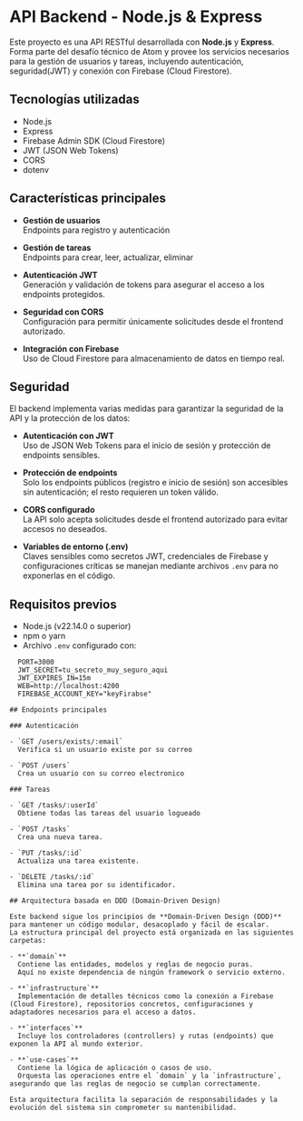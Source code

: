 # API Backend - Node.js & Express

Este proyecto es una API RESTful desarrollada con **Node.js** y **Express**.  
Forma parte del desafío técnico de Atom y provee los servicios necesarios para la gestión de usuarios y tareas, incluyendo autenticación, seguridad(JWT) y conexión con Firebase (Cloud Firestore).

## Tecnologías utilizadas

- Node.js
- Express
- Firebase Admin SDK (Cloud Firestore)
- JWT (JSON Web Tokens)
- CORS
- dotenv

## Características principales

- **Gestión de usuarios**  
  Endpoints para registro y autenticación

- **Gestión de tareas**  
  Endpoints para crear, leer, actualizar, eliminar

- **Autenticación JWT**  
  Generación y validación de tokens para asegurar el acceso a los endpoints protegidos.

- **Seguridad con CORS**  
  Configuración para permitir únicamente solicitudes desde el frontend autorizado.

- **Integración con Firebase**  
  Uso de Cloud Firestore para almacenamiento de datos en tiempo real.

## Seguridad

El backend implementa varias medidas para garantizar la seguridad de la API y la protección de los datos:

- **Autenticación con JWT**  
  Uso de JSON Web Tokens para el inicio de sesión y protección de endpoints sensibles.

- **Protección de endpoints**  
  Solo los endpoints públicos (registro e inicio de sesión) son accesibles sin autenticación; el resto requieren un token válido.

- **CORS configurado**  
  La API solo acepta solicitudes desde el frontend autorizado para evitar accesos no deseados.

- **Variables de entorno (.env)**  
  Claves sensibles como secretos JWT, credenciales de Firebase y configuraciones críticas se manejan mediante archivos `.env` para no exponerlas en el código.

## Requisitos previos

- Node.js (v22.14.0 o superior)
- npm o yarn
- Archivo `.env` configurado con:

```env
  PORT=3000
  JWT_SECRET=tu_secreto_muy_seguro_aqui
  JWT_EXPIRES_IN=15m
  WEB=http://localhost:4200
  FIREBASE_ACCOUNT_KEY="keyFirabse"

## Endpoints principales

### Autenticación

- `GET /users/exists/:email`
  Verifica si un usuario existe por su correo

- `POST /users`
  Crea un usuario con su correo electronico

### Tareas

- `GET /tasks/:userId`
  Obtiene todas las tareas del usuario logueado

- `POST /tasks`
  Crea una nueva tarea.

- `PUT /tasks/:id`
  Actualiza una tarea existente.

- `DELETE /tasks/:id`
  Elimina una tarea por su identificador.

## Arquitectura basada en DDD (Domain-Driven Design)

Este backend sigue los principios de **Domain-Driven Design (DDD)** para mantener un código modular, desacoplado y fácil de escalar.
La estructura principal del proyecto está organizada en las siguientes carpetas:

- **`domain`**
  Contiene las entidades, modelos y reglas de negocio puras.
  Aquí no existe dependencia de ningún framework o servicio externo.

- **`infrastructure`**
  Implementación de detalles técnicos como la conexión a Firebase (Cloud Firestore), repositorios concretos, configuraciones y adaptadores necesarios para el acceso a datos.

- **`interfaces`**
  Incluye los controladores (controllers) y rutas (endpoints) que exponen la API al mundo exterior.

- **`use-cases`**
  Contiene la lógica de aplicación o casos de uso.
  Orquesta las operaciones entre el `domain` y la `infrastructure`, asegurando que las reglas de negocio se cumplan correctamente.

Esta arquitectura facilita la separación de responsabilidades y la evolución del sistema sin comprometer su mantenibilidad.
```
